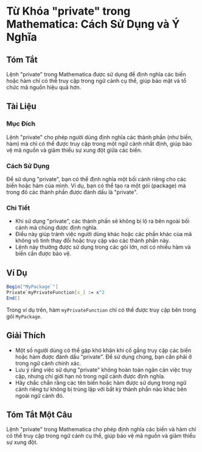 <!--
Meta Description: # Từ Khóa "private" trong Mathematica: Cách Sử Dụng và Ý Nghĩa ## Tóm Tắt Lệnh "private" trong Mathematica được sử dụng để định nghĩa các biến hoặc hà...
Meta Keywords: trong, các, private, được, dụng
-->

# Từ Khóa "private" trong Mathematica: Cách Sử Dụng và Ý Nghĩa

## Tóm Tắt
Lệnh "private" trong Mathematica được sử dụng để định nghĩa các biến hoặc hàm chỉ có thể truy cập trong ngữ cảnh cụ thể, giúp bảo mật và tổ chức mã nguồn hiệu quả hơn.

## Tài Liệu
### Mục Đích
Lệnh "private" cho phép người dùng định nghĩa các thành phần (như biến, hàm) mà chỉ có thể được truy cập trong một ngữ cảnh nhất định, giúp bảo vệ mã nguồn và giảm thiểu sự xung đột giữa các biến.

### Cách Sử Dụng
Để sử dụng "private", bạn có thể định nghĩa một bối cảnh riêng cho các biến hoặc hàm của mình. Ví dụ, bạn có thể tạo ra một gói (package) mà trong đó các thành phần được đánh dấu là "private".

### Chi Tiết
- Khi sử dụng "private", các thành phần sẽ không bị lộ ra bên ngoài bối cảnh mà chúng được định nghĩa.
- Điều này giúp tránh việc người dùng khác hoặc các phần khác của mã không vô tình thay đổi hoặc truy cập vào các thành phần này.
- Lệnh này thường được sử dụng trong các gói lớn, nơi có nhiều hàm và biến cần được bảo vệ.

## Ví Dụ
```mathematica
Begin["MyPackage`"]
Private`myPrivateFunction[x_] := x^2
End[]
```
Trong ví dụ trên, hàm `myPrivateFunction` chỉ có thể được truy cập bên trong gói `MyPackage`.

## Giải Thích
- Một số người dùng có thể gặp khó khăn khi cố gắng truy cập các biến hoặc hàm được đánh dấu "private". Để sử dụng chúng, bạn cần phải ở trong ngữ cảnh chính xác.
- Lưu ý rằng việc sử dụng "private" không hoàn toàn ngăn cản việc truy cập, nhưng chỉ giới hạn nó trong ngữ cảnh được định nghĩa.
- Hãy chắc chắn rằng các tên biến hoặc hàm được sử dụng trong ngữ cảnh riêng tư không bị trùng lặp với bất kỳ thành phần nào khác bên ngoài ngữ cảnh đó.

## Tóm Tắt Một Câu
Lệnh "private" trong Mathematica cho phép định nghĩa các biến và hàm chỉ có thể truy cập trong ngữ cảnh cụ thể, giúp bảo vệ mã nguồn và giảm thiểu sự xung đột.